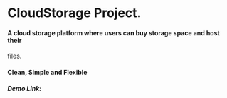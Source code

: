 # CloudStorage Project. 

#### A cloud storage platform where users can buy storage space and host their 
files.

#### Clean, Simple and Flexible

##### Demo Link: 